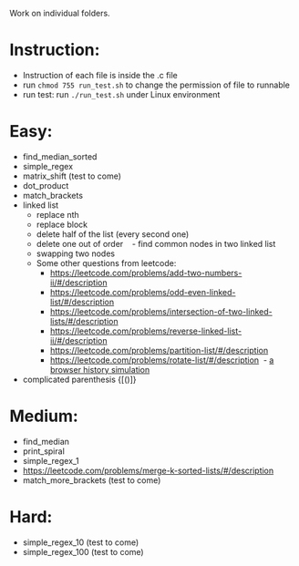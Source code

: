 Work on individual folders.

# Instruction:
  - Instruction of each file is inside the .c file
  - run `chmod 755 run_test.sh` to change the permission of file to runnable
  - run test: run `./run_test.sh` under Linux environment
# Easy:
  - find_median_sorted
  - simple_regex
  - matrix_shift (test to come)
  - dot_product
  - match_brackets
  - linked list
    - replace nth
    - replace block
    - delete half of the list (every second one)
    - delete one out of order
    - find common nodes in two linked list
    - swapping two nodes
    - Some other questions from leetcode:
      - https://leetcode.com/problems/add-two-numbers-ii/#/description
      - https://leetcode.com/problems/odd-even-linked-list/#/description
      - https://leetcode.com/problems/intersection-of-two-linked-lists/#/description
      - https://leetcode.com/problems/reverse-linked-list-ii/#/description
      - https://leetcode.com/problems/partition-list/#/description
      - https://leetcode.com/problems/rotate-list/#/description
  - [a browser history simulation](http://cgi.cse.unsw.edu.au/~z5041652/browser_history/browser_history.tar.gz) 
  - complicated parenthesis {[()]}
# Medium:
  - find_median
  - print_spiral
  - simple_regex_1
  - https://leetcode.com/problems/merge-k-sorted-lists/#/description
  - match_more_brackets (test to come)
# Hard:
  - simple_regex_10 (test to come)
  - simple_regex_100 (test to come)
